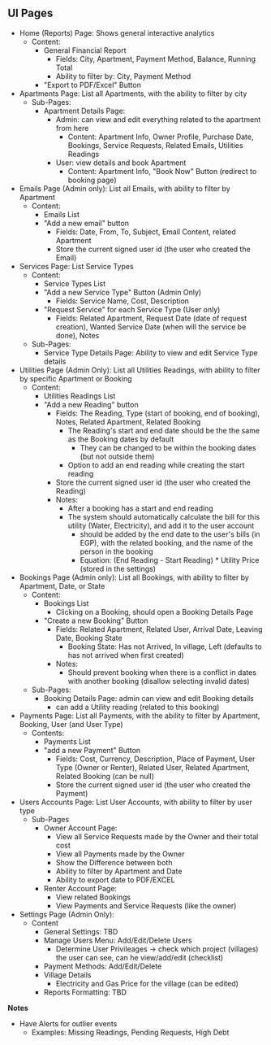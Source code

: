 ## UI Pages

- Home (Reports) Page: Shows general interactive analytics
	- Content:
		- General Financial Report
			- Fields: City, Apartment, Payment Method, Balance, Running Total
			- Ability to filter by: City, Payment Method
		- "Export to PDF/Excel" Button
- Apartments Page: List all Apartments, with the ability to filter by city
	- Sub-Pages:
		- Apartment Details Page: 
			- Admin: can view and edit everything related to the apartment from here
				- Content: Apartment Info, Owner Profile, Purchase Date, Bookings, Service Requests, Related Emails, Utilities Readings
			- User: view details and book Apartment
				- Content: Apartment Info, "Book Now" Button (redirect to booking page)
- Emails Page (Admin only): List all Emails, with ability to filter by Apartment
	- Content: 
		- Emails List
		- "Add a new email" button
			- Fields: Date, From, To, Subject, Email Content, related Apartment
			- Store the current signed user id (the user who created the Email)
- Services Page: List Service Types
	- Content:
		- Service Types List
		- "Add a new Service Type" Button (Admin Only)
			- Fields: Service Name, Cost, Description
		- "Request Service" for each Service Type (User only)
			- Fields: Related Apartment, Request Date (date of request creation), Wanted Service Date (when will the service be done), Notes
	- Sub-Pages:
		- Service Type Details Page: Ability to view and edit Service Type details
- Utilities Page (Admin Only): List all Utilities Readings, with ability to filter by specific Apartment or Booking
	- Content: 
		- Utilities Readings List
		- "Add a new Reading" button
			- Fields: The Reading, Type (start of booking, end of booking), Notes, Related Apartment, Related Booking
				- The Reading's start and end date should be the the same as the Booking dates by default
					- They can be changed to be within the booking dates (but not outside them)
				- Option to add an end reading while creating the start reading
			- Store the current signed user id (the user who created the Reading)
			- Notes:
				- After a booking has a start and end reading
				- The system should automatically calculate the bill for this utility (Water, Electricity), and add it to the user account
					- should be added by the end date to the user's bills (in EGP), with the related booking, and the name of the person in the booking
					- Equation: (End Reading - Start Reading) * Utility Price (stored in the settings)
- Bookings Page (Admin only): List all Bookings, with ability to filter by Apartment, Date, or State
	- Content:
		- Bookings List
			- Clicking on a Booking, should open a Booking Details Page
		- "Create a new Booking" Button
			- Fields: Related Apartment, Related User, Arrival Date, Leaving Date, Booking State
				- Booking State: Has not Arrived, In village, Left (defaults to has not arrived when first created)
			- Notes:
				- Should prevent booking when there is a conflict in dates with another booking (disallow selecting invalid dates)
	- Sub-Pages:
		- Booking Details Page: admin can view and edit Booking details
			- can add a Utility reading (related to this booking)
- Payments Page: List all Payments, with the ability to filter by Apartment, Booking, User (and User Type) 
	- Contents:
		- Payments List
		- "add a new Payment" Button
			- Fields: Cost, Currency, Description, Place of Payment, User Type (Owner or Renter), Related User, Related Apartment, Related Booking (can be null)
			- Store the current signed user id (the user who created the Payment)
- Users Accounts Page: List User Accounts, with ability to filter by user type
	- Sub-Pages
		- Owner Account Page:
			- View all Service Requests made by the Owner and their total cost
			- View all Payments made by the Owner
			- Show the Difference between both
			- Ability to filter by Apartment and Date
			- Ability to export date to PDF/EXCEL
		- Renter Account Page:
			- View related Bookings
			- View Payments and Service Requests (like the owner)
- Settings Page (Admin Only):
	- Content
		- General Settings: TBD
		- Manage Users Menu: Add/Edit/Delete Users
			- Determine User Privileages -> check which project (villages) the user can see, can he view/add/edit (checklist)
		- Payment Methods: Add/Edit/Delete
		- Village Details
			- Electricity and Gas Price for the village (can be edited)
		- Reports Formatting: TBD

**Notes**

- Have Alerts for outlier events
    - Examples: Missing Readings, Pending Requests, High Debt
